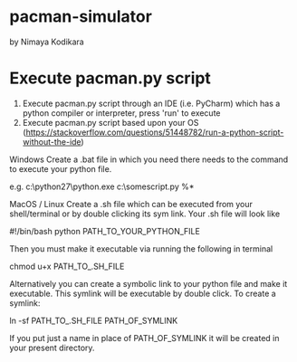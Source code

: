 # pacman-simulator
by Nimaya Kodikara

# Execute pacman.py script

1. Execute pacman.py script through an IDE (i.e. PyCharm) which has a python compiler or interpreter, press 'run' to execute
2. Execute pacman.py script based upon your OS (https://stackoverflow.com/questions/51448782/run-a-python-script-without-the-ide)

Windows
Create a .bat file in which you need there needs to the command to execute your python file.

e.g. c:\python27\python.exe c:\somescript.py %*

MacOS / Linux
Create a .sh file which can be executed from your shell/terminal or by double clicking its sym link. 
Your .sh file will look like

#!/bin/bash
python PATH_TO_YOUR_PYTHON_FILE

Then you must make it executable via running the following in terminal

chmod u+x PATH_TO_.SH_FILE

Alternatively you can create a symbolic link to your python file and make it executable. This symlink will be executable by double click. To create a symlink:

ln -sf PATH_TO_.SH_FILE PATH_OF_SYMLINK

If you put just a name in place of PATH_OF_SYMLINK it will be created in your present directory.

